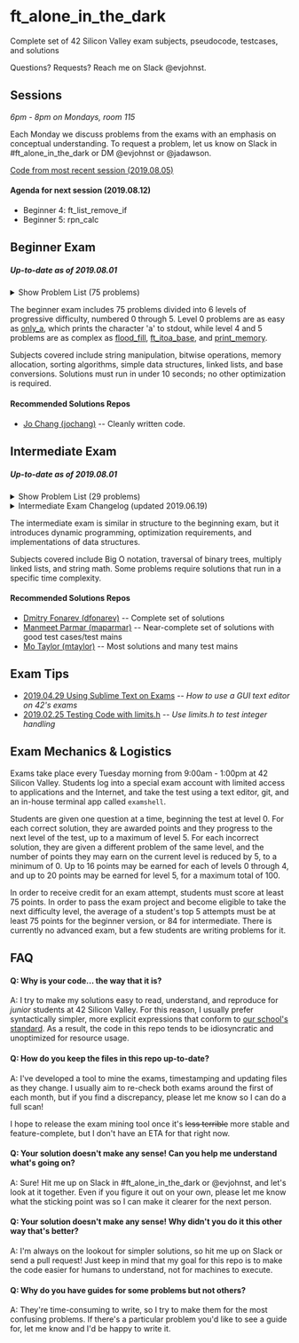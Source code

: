 # ft_alone_in_the_dark
Complete set of 42 Silicon Valley exam subjects, pseudocode, testcases, and solutions

Questions? Requests? Reach me on Slack @evjohnst.

## Sessions
*6pm - 8pm on Mondays, room 115*

Each Monday we discuss problems from the exams with an emphasis on conceptual understanding. To request a problem, let us know on Slack in #ft_alone_in_the_dark or DM @evjohnst or @jadawson.

[Code from most recent session (2019.08.05)](Session_Code/2019.08.05)

#### Agenda for next session (2019.08.12)

* Beginner 4: ft_list_remove_if
* Beginner 5: rpn_calc

## Beginner Exam

##### _Up-to-date as of 2019.08.01_

<details>
	<summary>Show Problem List (75 problems)</summary>

| Problem | Subject | Code | Trace | Guide | Solution Status |
| --- | :-: | :-: | :-: | :-: | :-: |
| [0-aff_a](Beginner_Exam/level_0/0-aff_a) | [:scroll:](Beginner_Exam/level_0/0-aff_a/aff_a.subject.en.txt) | [:pencil:](Beginner_Exam/level_0/0-aff_a/aff_a.c) | [:mag_right:](Beginner_Exam/level_0/0-aff_a/aff_a.trace) | :no_entry_sign: | :white_check_mark: Passing as of 2019.08.03 |
| [0-aff_first_param](Beginner_Exam/level_0/0-aff_first_param) | [:scroll:](Beginner_Exam/level_0/0-aff_first_param/aff_first_param.subject.en.txt) | [:pencil:](Beginner_Exam/level_0/0-aff_first_param/aff_first_param.c) | [:mag_right:](Beginner_Exam/level_0/0-aff_first_param/aff_first_param.trace) | :no_entry_sign: | :white_check_mark: Passing as of 2019.08.04 |
| [0-aff_last_param](Beginner_Exam/level_0/0-aff_last_param) | [:scroll:](Beginner_Exam/level_0/0-aff_last_param/aff_last_param.subject.en.txt) | [:pencil:](Beginner_Exam/level_0/0-aff_last_param/aff_last_param.c) | [:mag_right:](Beginner_Exam/level_0/0-aff_last_param/aff_last_param.trace) | :no_entry_sign: | :white_check_mark: Passing as of 2019.08.04 |
| [0-aff_z](Beginner_Exam/level_0/0-aff_z) | [:scroll:](Beginner_Exam/level_0/0-aff_z/aff_z.subject.en.txt) | [:pencil:](Beginner_Exam/level_0/0-aff_z/aff_z.c) | [:mag_right:](Beginner_Exam/level_0/0-aff_z/aff_z.trace) | :no_entry_sign: | :white_check_mark: Passing as of 2019.08.04 |
| [0-ft_countdown](Beginner_Exam/level_0/0-ft_countdown) | [:scroll:](Beginner_Exam/level_0/0-ft_countdown/ft_countdown.subject.en.txt) | [:pencil:](Beginner_Exam/level_0/0-ft_countdown/ft_countdown.c) | [:mag_right:](Beginner_Exam/level_0/0-ft_countdown/ft_countdown.trace) | :no_entry_sign: | :white_check_mark: Passing as of 2019.08.03 |
| [0-ft_print_numbers](Beginner_Exam/level_0/0-ft_print_numbers) | [:scroll:](Beginner_Exam/level_0/0-ft_print_numbers/ft_print_numbers.subject.en.txt) | [:pencil:](Beginner_Exam/level_0/0-ft_print_numbers/ft_print_numbers.c) | [:mag_right:](Beginner_Exam/level_0/0-ft_print_numbers/ft_print_numbers.trace) | :no_entry_sign: | :white_check_mark: Passing as of 2019.08.04 |
| [0-hello](Beginner_Exam/level_0/0-hello) | [:scroll:](Beginner_Exam/level_0/0-hello/hello.subject.en.txt) | [:pencil:](Beginner_Exam/level_0/0-hello/hello.c) | [:mag_right:](Beginner_Exam/level_0/0-hello/hello.trace) | :no_entry_sign: | :white_check_mark: Passing as of 2019.08.04 |
| [0-maff_alpha](Beginner_Exam/level_0/0-maff_alpha) | [:scroll:](Beginner_Exam/level_0/0-maff_alpha/maff_alpha.subject.en.txt) | [:pencil:](Beginner_Exam/level_0/0-maff_alpha/maff_alpha.c) | [:mag_right:](Beginner_Exam/level_0/0-maff_alpha/maff_alpha.trace) | :no_entry_sign: | :white_check_mark: Passing as of 2019.08.03 |
| [0-maff_revalpha](Beginner_Exam/level_0/0-maff_revalpha) | [:scroll:](Beginner_Exam/level_0/0-maff_revalpha/maff_revalpha.subject.en.txt) | [:pencil:](Beginner_Exam/level_0/0-maff_revalpha/maff_revalpha.c) | [:mag_right:](Beginner_Exam/level_0/0-maff_revalpha/maff_revalpha.trace) | :no_entry_sign: | :white_check_mark: Passing as of 2019.08.03 |
| [0-only_a](Beginner_Exam/level_0/0-only_a) | [:scroll:](Beginner_Exam/level_0/0-only_a/only_a.subject.en.txt) | [:pencil:](Beginner_Exam/level_0/0-only_a/only_a.c) | [:mag_right:](Beginner_Exam/level_0/0-only_a/only_a.trace) | :no_entry_sign: | :white_check_mark: Passing as of 2019.08.04 |
| [0-only_z](Beginner_Exam/level_0/0-only_z) | [:scroll:](Beginner_Exam/level_0/0-only_z/only_z.subject.en.txt) | [:pencil:](Beginner_Exam/level_0/0-only_z/only_z.c) | [:mag_right:](Beginner_Exam/level_0/0-only_z/only_z.trace) | :no_entry_sign: | :white_check_mark: Passing as of 2019.08.04 |
| [1-first_word](Beginner_Exam/level_1/1-first_word) | [:scroll:](Beginner_Exam/level_1/1-first_word/first_word.subject.en.txt) | [:pencil:](Beginner_Exam/level_1/1-first_word/first_word.c) | [:mag_right:](Beginner_Exam/level_1/1-first_word/first_word.trace) | :no_entry_sign: | :white_check_mark: Passing as of 2019.08.04 |
| [1-fizzbuzz](Beginner_Exam/level_1/1-fizzbuzz) | [:scroll:](Beginner_Exam/level_1/1-fizzbuzz/fizzbuzz.subject.en.txt) | [:pencil:](Beginner_Exam/level_1/1-fizzbuzz/fizzbuzz.c) | [:mag_right:](Beginner_Exam/level_1/1-fizzbuzz/fizzbuzz.trace) | :no_entry_sign: | :white_check_mark: Passing as of 2019.08.04 |
| [1-ft_putstr](Beginner_Exam/level_1/1-ft_putstr) | [:scroll:](Beginner_Exam/level_1/1-ft_putstr/ft_putstr.subject.en.txt) | [:pencil:](Beginner_Exam/level_1/1-ft_putstr/ft_putstr.c) | [:mag_right:](Beginner_Exam/level_1/1-ft_putstr/ft_putstr.trace) | :no_entry_sign: | :white_check_mark: Passing as of 2019.08.04 |
| [1-ft_strcpy](Beginner_Exam/level_1/1-ft_strcpy) | [:scroll:](Beginner_Exam/level_1/1-ft_strcpy/ft_strcpy.subject.en.txt) | [:pencil:](Beginner_Exam/level_1/1-ft_strcpy/ft_strcpy.c) | [:mag_right:](Beginner_Exam/level_1/1-ft_strcpy/ft_strcpy.trace) | :no_entry_sign: | :white_check_mark: Passing as of 2019.08.04 |
| [1-ft_strlen](Beginner_Exam/level_1/1-ft_strlen) | [:scroll:](Beginner_Exam/level_1/1-ft_strlen/ft_strlen.subject.en.txt) | [:pencil:](Beginner_Exam/level_1/1-ft_strlen/ft_strlen.c) | [:mag_right:](Beginner_Exam/level_1/1-ft_strlen/ft_strlen.trace) | :no_entry_sign: | :white_check_mark: Passing as of 2019.08.03 |
| [1-ft_swap](Beginner_Exam/level_1/1-ft_swap) | [:scroll:](Beginner_Exam/level_1/1-ft_swap/ft_swap.subject.en.txt) | [:pencil:](Beginner_Exam/level_1/1-ft_swap/ft_swap.c) | [:mag_right:](Beginner_Exam/level_1/1-ft_swap/ft_swap.trace) | :no_entry_sign: | :white_check_mark: Passing as of 2019.08.04 |
| [1-repeat_alpha](Beginner_Exam/level_1/1-repeat_alpha) | [:scroll:](Beginner_Exam/level_1/1-repeat_alpha/repeat_alpha.subject.en.txt) | [:pencil:](Beginner_Exam/level_1/1-repeat_alpha/repeat_alpha.c) | [:mag_right:](Beginner_Exam/level_1/1-repeat_alpha/repeat_alpha.trace) | :no_entry_sign: | :white_check_mark: Passing as of 2019.08.03 |
| [1-rev_print](Beginner_Exam/level_1/1-rev_print) | [:scroll:](Beginner_Exam/level_1/1-rev_print/rev_print.subject.en.txt) | [:pencil:](Beginner_Exam/level_1/1-rev_print/rev_print.c) | [:mag_right:](Beginner_Exam/level_1/1-rev_print/rev_print.trace) | :no_entry_sign: | :white_check_mark: Passing as of 2019.08.04 |
| [1-rot_13](Beginner_Exam/level_1/1-rot_13) | [:scroll:](Beginner_Exam/level_1/1-rot_13/rot_13.subject.en.txt) | [:pencil:](Beginner_Exam/level_1/1-rot_13/rot_13.c) | [:mag_right:](Beginner_Exam/level_1/1-rot_13/rot_13.trace) | :no_entry_sign: | :white_check_mark: Passing as of 2019.08.03 |
| [1-rotone](Beginner_Exam/level_1/1-rotone) | [:scroll:](Beginner_Exam/level_1/1-rotone/rotone.subject.en.txt) | [:pencil:](Beginner_Exam/level_1/1-rotone/rotone.c) | [:mag_right:](Beginner_Exam/level_1/1-rotone/rotone.trace) | :no_entry_sign: | :white_check_mark: Passing as of 2019.08.03 |
| [1-search_and_replace](Beginner_Exam/level_1/1-search_and_replace) | [:scroll:](Beginner_Exam/level_1/1-search_and_replace/search_and_replace.subject.en.txt) | [:pencil:](Beginner_Exam/level_1/1-search_and_replace/search_and_replace.c) | [:mag_right:](Beginner_Exam/level_1/1-search_and_replace/search_and_replace.trace) | :no_entry_sign: | :white_check_mark: Passing as of 2019.08.04 |
| [1-ulstr](Beginner_Exam/level_1/1-ulstr) | [:scroll:](Beginner_Exam/level_1/1-ulstr/ulstr.subject.en.txt) | [:pencil:](Beginner_Exam/level_1/1-ulstr/ulstr.c) | [:mag_right:](Beginner_Exam/level_1/1-ulstr/ulstr.trace) | :no_entry_sign: | :white_check_mark: Passing as of 2019.08.04 |
| [2-alpha_mirror](Beginner_Exam/level_2/2-alpha_mirror) | [:scroll:](Beginner_Exam/level_2/2-alpha_mirror/alpha_mirror.subject.en.txt) | [:pencil:](Beginner_Exam/level_2/2-alpha_mirror/alpha_mirror.c) | [:mag_right:](Beginner_Exam/level_2/2-alpha_mirror/alpha_mirror.trace) | :no_entry_sign: | :white_check_mark: Passing as of 2019.08.03 |
| [2-camel_to_snake](Beginner_Exam/level_2/2-camel_to_snake) | [:scroll:](Beginner_Exam/level_2/2-camel_to_snake/camel_to_snake.subject.en.txt) | [:pencil:](Beginner_Exam/level_2/2-camel_to_snake/camel_to_snake.c) | [:mag_right:](Beginner_Exam/level_2/2-camel_to_snake/camel_to_snake.trace) | :no_entry_sign: | :white_check_mark: Passing as of 2019.08.03 |
| [2-do_op](Beginner_Exam/level_2/2-do_op) | [:scroll:](Beginner_Exam/level_2/2-do_op/do_op.subject.en.txt) | [:pencil:](Beginner_Exam/level_2/2-do_op/do_op.c) | [:mag_right:](Beginner_Exam/level_2/2-do_op/do_op.trace) | [:green_book:](Beginner_Exam/level_2/2-do_op/README.md) | :white_check_mark: Passing as of 2019.08.04 |
| [2-ft_atoi](Beginner_Exam/level_2/2-ft_atoi) | [:scroll:](Beginner_Exam/level_2/2-ft_atoi/ft_atoi.subject.en.txt) | [:pencil:](Beginner_Exam/level_2/2-ft_atoi/ft_atoi.c) | [:mag_right:](Beginner_Exam/level_2/2-ft_atoi/ft_atoi.trace) | :no_entry_sign: | :white_check_mark: Passing as of 2019.08.04 |
| [2-ft_strcmp](Beginner_Exam/level_2/2-ft_strcmp) | [:scroll:](Beginner_Exam/level_2/2-ft_strcmp/ft_strcmp.subject.en.txt) | [:pencil:](Beginner_Exam/level_2/2-ft_strcmp/ft_strcmp.c) | [:mag_right:](Beginner_Exam/level_2/2-ft_strcmp/ft_strcmp.trace) | :no_entry_sign: | :white_check_mark: Passing as of 2019.08.04 |
| [2-ft_strcspn](Beginner_Exam/level_2/2-ft_strcspn) | [:scroll:](Beginner_Exam/level_2/2-ft_strcspn/ft_strcspn.subject.en.txt) | [:pencil:](Beginner_Exam/level_2/2-ft_strcspn/ft_strcspn.c) | [:mag_right:](Beginner_Exam/level_2/2-ft_strcspn/ft_strcspn.trace) | :no_entry_sign: | :white_check_mark: Passing as of 2019.08.03 |
| [2-ft_strdup](Beginner_Exam/level_2/2-ft_strdup) | [:scroll:](Beginner_Exam/level_2/2-ft_strdup/ft_strdup.subject.en.txt) | [:pencil:](Beginner_Exam/level_2/2-ft_strdup/ft_strdup.c) | [:mag_right:](Beginner_Exam/level_2/2-ft_strdup/ft_strdup.trace) | :no_entry_sign: | :white_check_mark: Passing as of 2019.08.04 |
| [2-ft_strpbrk](Beginner_Exam/level_2/2-ft_strpbrk) | [:scroll:](Beginner_Exam/level_2/2-ft_strpbrk/ft_strpbrk.subject.en.txt) | [:pencil:](Beginner_Exam/level_2/2-ft_strpbrk/ft_strpbrk.c) | [:mag_right:](Beginner_Exam/level_2/2-ft_strpbrk/ft_strpbrk.trace) | :no_entry_sign: | :white_check_mark: Passing as of 2019.08.03 |
| [2-ft_strrev](Beginner_Exam/level_2/2-ft_strrev) | [:scroll:](Beginner_Exam/level_2/2-ft_strrev/ft_strrev.subject.en.txt) | [:pencil:](Beginner_Exam/level_2/2-ft_strrev/ft_strrev.c) | [:mag_right:](Beginner_Exam/level_2/2-ft_strrev/ft_strrev.trace) | :no_entry_sign: | :white_check_mark: Passing as of 2019.08.02 |
| [2-ft_strspn](Beginner_Exam/level_2/2-ft_strspn) | [:scroll:](Beginner_Exam/level_2/2-ft_strspn/ft_strspn.subject.en.txt) | [:pencil:](Beginner_Exam/level_2/2-ft_strspn/ft_strspn.c) | [:mag_right:](Beginner_Exam/level_2/2-ft_strspn/ft_strspn.trace) | :no_entry_sign: | :white_check_mark: Passing as of 2019.08.01 |
| [2-inter](Beginner_Exam/level_2/2-inter) | [:scroll:](Beginner_Exam/level_2/2-inter/inter.subject.en.txt) | [:pencil:](Beginner_Exam/level_2/2-inter/inter.c) | [:mag_right:](Beginner_Exam/level_2/2-inter/inter.trace) | :no_entry_sign: | :white_check_mark: Passing as of 2019.08.03 |
| [2-is_power_of_2](Beginner_Exam/level_2/2-is_power_of_2) | [:scroll:](Beginner_Exam/level_2/2-is_power_of_2/is_power_of_2.subject.en.txt) | [:pencil:](Beginner_Exam/level_2/2-is_power_of_2/is_power_of_2.c) | [:mag_right:](Beginner_Exam/level_2/2-is_power_of_2/is_power_of_2.trace) | :no_entry_sign: | :white_check_mark: Passing as of 2019.08.03 |
| [2-last_word](Beginner_Exam/level_2/2-last_word) | [:scroll:](Beginner_Exam/level_2/2-last_word/last_word.subject.en.txt) | [:pencil:](Beginner_Exam/level_2/2-last_word/last_word.c) | [:mag_right:](Beginner_Exam/level_2/2-last_word/last_word.trace) | :no_entry_sign: | :white_check_mark: Passing as of 2019.08.03 |
| [2-max](Beginner_Exam/level_2/2-max) | [:scroll:](Beginner_Exam/level_2/2-max/max.subject.en.txt) | [:pencil:](Beginner_Exam/level_2/2-max/max.c) | [:mag_right:](Beginner_Exam/level_2/2-max/max.trace) | :no_entry_sign: | :white_check_mark: Passing as of 2019.08.03 |
| [2-print_bits](Beginner_Exam/level_2/2-print_bits) | [:scroll:](Beginner_Exam/level_2/2-print_bits/print_bits.subject.en.txt) | [:pencil:](Beginner_Exam/level_2/2-print_bits/print_bits.c) | [:mag_right:](Beginner_Exam/level_2/2-print_bits/print_bits.trace) | :no_entry_sign: | :white_check_mark: Passing as of 2019.08.03 |
| [2-reverse_bits](Beginner_Exam/level_2/2-reverse_bits) | [:scroll:](Beginner_Exam/level_2/2-reverse_bits/reverse_bits.subject.en.txt) | [:pencil:](Beginner_Exam/level_2/2-reverse_bits/reverse_bits.c) | [:mag_right:](Beginner_Exam/level_2/2-reverse_bits/reverse_bits.trace) | :no_entry_sign: | :white_check_mark: Passing as of 2019.08.03 |
| [2-snake_to_camel](Beginner_Exam/level_2/2-snake_to_camel) | [:scroll:](Beginner_Exam/level_2/2-snake_to_camel/snake_to_camel.subject.en.txt) | [:pencil:](Beginner_Exam/level_2/2-snake_to_camel/snake_to_camel.c) | [:mag_right:](Beginner_Exam/level_2/2-snake_to_camel/snake_to_camel.trace) | :no_entry_sign: | :white_check_mark: Passing as of 2019.08.04 |
| [2-swap_bits](Beginner_Exam/level_2/2-swap_bits) | [:scroll:](Beginner_Exam/level_2/2-swap_bits/swap_bits.subject.en.txt) | [:pencil:](Beginner_Exam/level_2/2-swap_bits/swap_bits.c) | [:mag_right:](Beginner_Exam/level_2/2-swap_bits/swap_bits.trace) | :no_entry_sign: | :white_check_mark: Passing as of 2019.08.04 |
| [2-union](Beginner_Exam/level_2/2-union) | [:scroll:](Beginner_Exam/level_2/2-union/union.subject.en.txt) | [:pencil:](Beginner_Exam/level_2/2-union/union.c) | [:mag_right:](Beginner_Exam/level_2/2-union/union.trace) | :no_entry_sign: | :white_check_mark: Passing as of 2019.08.04 |
| [2-wdmatch](Beginner_Exam/level_2/2-wdmatch) | [:scroll:](Beginner_Exam/level_2/2-wdmatch/wdmatch.subject.en.txt) | [:pencil:](Beginner_Exam/level_2/2-wdmatch/wdmatch.c) | [:mag_right:](Beginner_Exam/level_2/2-wdmatch/wdmatch.trace) | :no_entry_sign: | :white_check_mark: Passing as of 2019.08.04 |
| [3-add_prime_sum](Beginner_Exam/level_3/3-add_prime_sum) | [:scroll:](Beginner_Exam/level_3/3-add_prime_sum/add_prime_sum.subject.en.txt) | [:pencil:](Beginner_Exam/level_3/3-add_prime_sum/add_prime_sum.c) | [:mag_right:](Beginner_Exam/level_3/3-add_prime_sum/add_prime_sum.trace) | :no_entry_sign: | :white_check_mark: Passing as of 2019.08.04 |
| [3-epur_str](Beginner_Exam/level_3/3-epur_str) | [:scroll:](Beginner_Exam/level_3/3-epur_str/epur_str.subject.en.txt) | [:pencil:](Beginner_Exam/level_3/3-epur_str/epur_str.c) | [:mag_right:](Beginner_Exam/level_3/3-epur_str/epur_str.trace) | :no_entry_sign: | :white_check_mark: Passing as of 2019.08.04 |
| [3-expand_str](Beginner_Exam/level_3/3-expand_str) | [:scroll:](Beginner_Exam/level_3/3-expand_str/expand_str.subject.en.txt) | [:pencil:](Beginner_Exam/level_3/3-expand_str/expand_str.c) | [:mag_right:](Beginner_Exam/level_3/3-expand_str/expand_str.trace) | :no_entry_sign: | :white_check_mark: Passing as of 2019.08.01 |
| [3-ft_atoi_base](Beginner_Exam/level_3/3-ft_atoi_base) | [:scroll:](Beginner_Exam/level_3/3-ft_atoi_base/ft_atoi_base.subject.en.txt) | [:pencil:](Beginner_Exam/level_3/3-ft_atoi_base/ft_atoi_base.c) | [:mag_right:](Beginner_Exam/level_3/3-ft_atoi_base/ft_atoi_base.trace) | :no_entry_sign: | :white_check_mark: Passing as of 2019.08.04 |
| [3-ft_list_size](Beginner_Exam/level_3/3-ft_list_size) | [:scroll:](Beginner_Exam/level_3/3-ft_list_size/ft_list_size.subject.en.txt) | [:pencil:](Beginner_Exam/level_3/3-ft_list_size/ft_list_size.c) | [:mag_right:](Beginner_Exam/level_3/3-ft_list_size/ft_list_size.trace) | :no_entry_sign: | :white_check_mark: Passing as of 2019.08.04 |
| [3-ft_range](Beginner_Exam/level_3/3-ft_range) | [:scroll:](Beginner_Exam/level_3/3-ft_range/ft_range.subject.en.txt) | [:pencil:](Beginner_Exam/level_3/3-ft_range/ft_range.c) | [:mag_right:](Beginner_Exam/level_3/3-ft_range/ft_range.trace) | :no_entry_sign: | :white_check_mark: Passing as of 2019.08.03 |
| [3-ft_rrange](Beginner_Exam/level_3/3-ft_rrange) | [:scroll:](Beginner_Exam/level_3/3-ft_rrange/ft_rrange.subject.en.txt) | [:pencil:](Beginner_Exam/level_3/3-ft_rrange/ft_rrange.c) | [:mag_right:](Beginner_Exam/level_3/3-ft_rrange/ft_rrange.trace) | :no_entry_sign: | :white_check_mark: Passing as of 2019.08.04 |
| [3-hidenp](Beginner_Exam/level_3/3-hidenp) | [:scroll:](Beginner_Exam/level_3/3-hidenp/hidenp.subject.en.txt) | [:pencil:](Beginner_Exam/level_3/3-hidenp/hidenp.c) | [:mag_right:](Beginner_Exam/level_3/3-hidenp/hidenp.trace) | :no_entry_sign: | :white_check_mark: Passing as of 2019.08.04 |
| [3-lcm](Beginner_Exam/level_3/3-lcm) | [:scroll:](Beginner_Exam/level_3/3-lcm/lcm.subject.en.txt) | [:pencil:](Beginner_Exam/level_3/3-lcm/lcm.c) | [:mag_right:](Beginner_Exam/level_3/3-lcm/lcm.trace) | :no_entry_sign: | :white_check_mark: Passing as of 2019.08.04 |
| [3-paramsum](Beginner_Exam/level_3/3-paramsum) | [:scroll:](Beginner_Exam/level_3/3-paramsum/paramsum.subject.en.txt) | [:pencil:](Beginner_Exam/level_3/3-paramsum/paramsum.c) | [:mag_right:](Beginner_Exam/level_3/3-paramsum/paramsum.trace) | :no_entry_sign: | :white_check_mark: Passing as of 2019.08.02 |
| [3-pgcd](Beginner_Exam/level_3/3-pgcd) | [:scroll:](Beginner_Exam/level_3/3-pgcd/pgcd.subject.en.txt) | [:pencil:](Beginner_Exam/level_3/3-pgcd/pgcd.c) | [:mag_right:](Beginner_Exam/level_3/3-pgcd/pgcd.trace) | [:green_book:](Beginner_Exam/level_3/3-pgcd/README.md) | :white_check_mark: Passing as of 2019.08.04 |
| [3-print_hex](Beginner_Exam/level_3/3-print_hex) | [:scroll:](Beginner_Exam/level_3/3-print_hex/print_hex.subject.en.txt) | [:pencil:](Beginner_Exam/level_3/3-print_hex/print_hex.c) | [:mag_right:](Beginner_Exam/level_3/3-print_hex/print_hex.trace) | :no_entry_sign: | :white_check_mark: Passing as of 2019.08.04 |
| [3-rstr_capitalizer](Beginner_Exam/level_3/3-rstr_capitalizer) | [:scroll:](Beginner_Exam/level_3/3-rstr_capitalizer/rstr_capitalizer.subject.en.txt) | [:pencil:](Beginner_Exam/level_3/3-rstr_capitalizer/rstr_capitalizer.c) | [:mag_right:](Beginner_Exam/level_3/3-rstr_capitalizer/rstr_capitalizer.trace) | :no_entry_sign: | :white_check_mark: Passing as of 2019.08.04 |
| [3-str_capitalizer](Beginner_Exam/level_3/3-str_capitalizer) | [:scroll:](Beginner_Exam/level_3/3-str_capitalizer/str_capitalizer.subject.en.txt) | [:pencil:](Beginner_Exam/level_3/3-str_capitalizer/str_capitalizer.c) | [:mag_right:](Beginner_Exam/level_3/3-str_capitalizer/str_capitalizer.trace) | :no_entry_sign: | :white_check_mark: Passing as of 2019.08.01 |
| [3-tab_mult](Beginner_Exam/level_3/3-tab_mult) | [:scroll:](Beginner_Exam/level_3/3-tab_mult/tab_mult.subject.en.txt) | [:pencil:](Beginner_Exam/level_3/3-tab_mult/tab_mult.c) | [:mag_right:](Beginner_Exam/level_3/3-tab_mult/tab_mult.trace) | :no_entry_sign: | :white_check_mark: Passing as of 2019.08.03 |
| [4-flood_fill](Beginner_Exam/level_4/4-flood_fill) | [:scroll:](Beginner_Exam/level_4/4-flood_fill/flood_fill.subject.en.txt) | [:pencil:](Beginner_Exam/level_4/4-flood_fill/flood_fill.c) | [:mag_right:](Beginner_Exam/level_4/4-flood_fill/flood_fill.trace) | [:green_book:](Beginner_Exam/level_4/4-flood_fill/README.md) | :white_check_mark: Passing as of 2019.08.04 |
| [4-fprime](Beginner_Exam/level_4/4-fprime) | [:scroll:](Beginner_Exam/level_4/4-fprime/fprime.subject.en.txt) | [:pencil:](Beginner_Exam/level_4/4-fprime/fprime.c) | [:mag_right:](Beginner_Exam/level_4/4-fprime/fprime.trace) | :no_entry_sign: | :white_check_mark: Passing as of 2019.08.01 |
| [4-ft_itoa](Beginner_Exam/level_4/4-ft_itoa) | [:scroll:](Beginner_Exam/level_4/4-ft_itoa/ft_itoa.subject.en.txt) | [:pencil:](Beginner_Exam/level_4/4-ft_itoa/ft_itoa.c) | [:mag_right:](Beginner_Exam/level_4/4-ft_itoa/ft_itoa.trace) | :no_entry_sign: | :white_check_mark: Passing as of 2019.08.04 |
| [4-ft_list_foreach](Beginner_Exam/level_4/4-ft_list_foreach) | [:scroll:](Beginner_Exam/level_4/4-ft_list_foreach/ft_list_foreach.subject.en.txt) | [:pencil:](Beginner_Exam/level_4/4-ft_list_foreach/ft_list_foreach.c) | [:mag_right:](Beginner_Exam/level_4/4-ft_list_foreach/ft_list_foreach.trace) | :no_entry_sign: | :white_check_mark: Passing as of 2019.08.04 |
| [4-ft_list_remove_if](Beginner_Exam/level_4/4-ft_list_remove_if) | [:scroll:](Beginner_Exam/level_4/4-ft_list_remove_if/ft_list_remove_if.subject.en.txt) | [:pencil:](Beginner_Exam/level_4/4-ft_list_remove_if/ft_list_remove_if.c) | [:mag_right:](Beginner_Exam/level_4/4-ft_list_remove_if/ft_list_remove_if.trace) | :no_entry_sign: | :white_check_mark: Passing as of 2019.08.03 |
| [4-ft_split](Beginner_Exam/level_4/4-ft_split) | [:scroll:](Beginner_Exam/level_4/4-ft_split/ft_split.subject.en.txt) | [:pencil:](Beginner_Exam/level_4/4-ft_split/ft_split.c) | [:mag_right:](Beginner_Exam/level_4/4-ft_split/ft_split.trace) | :no_entry_sign: | :white_check_mark: Passing as of 2019.08.03 |
| [4-rev_wstr](Beginner_Exam/level_4/4-rev_wstr) | [:scroll:](Beginner_Exam/level_4/4-rev_wstr/rev_wstr.subject.en.txt) | [:pencil:](Beginner_Exam/level_4/4-rev_wstr/rev_wstr.c) | [:mag_right:](Beginner_Exam/level_4/4-rev_wstr/rev_wstr.trace) | :no_entry_sign: | :white_check_mark: Passing as of 2019.08.04 |
| [4-rostring](Beginner_Exam/level_4/4-rostring) | [:scroll:](Beginner_Exam/level_4/4-rostring/rostring.subject.en.txt) | [:pencil:](Beginner_Exam/level_4/4-rostring/rostring.c) | [:mag_right:](Beginner_Exam/level_4/4-rostring/rostring.trace) | [:green_book:](Beginner_Exam/level_4/4-rostring/README.md) | :white_check_mark: Passing as of 2019.08.04 |
| [4-sort_int_tab](Beginner_Exam/level_4/4-sort_int_tab) | [:scroll:](Beginner_Exam/level_4/4-sort_int_tab/sort_int_tab.subject.en.txt) | [:pencil:](Beginner_Exam/level_4/4-sort_int_tab/sort_int_tab.c) | [:mag_right:](Beginner_Exam/level_4/4-sort_int_tab/sort_int_tab.trace) | :no_entry_sign: | :white_check_mark: Passing as of 2019.08.03 |
| [4-sort_list](Beginner_Exam/level_4/4-sort_list) | [:scroll:](Beginner_Exam/level_4/4-sort_list/sort_list.subject.en.txt) | [:pencil:](Beginner_Exam/level_4/4-sort_list/sort_list.c) | [:mag_right:](Beginner_Exam/level_4/4-sort_list/sort_list.trace) | :no_entry_sign: | :white_check_mark: Passing as of 2019.08.04 |
| [5-brackets](Beginner_Exam/level_5/5-brackets) | [:scroll:](Beginner_Exam/level_5/5-brackets/brackets.subject.en.txt) | [:pencil:](Beginner_Exam/level_5/5-brackets/brackets.c) | [:mag_right:](Beginner_Exam/level_5/5-brackets/brackets.trace) | [:green_book:](Beginner_Exam/level_5/5-brackets/README.md) | :white_check_mark: Passing as of 2019.08.04 |
| [5-brainfuck](Beginner_Exam/level_5/5-brainfuck) | [:scroll:](Beginner_Exam/level_5/5-brainfuck/brainfuck.subject.en.txt) | [:pencil:](Beginner_Exam/level_5/5-brainfuck/brainfuck.c) | [:mag_right:](Beginner_Exam/level_5/5-brainfuck/brainfuck.trace) | :no_entry_sign: | :white_check_mark: Passing as of 2019.08.04 |
| [5-check_mate](Beginner_Exam/level_5/5-check_mate) | [:scroll:](Beginner_Exam/level_5/5-check_mate/check_mate.subject.en.txt) | [:pencil:](Beginner_Exam/level_5/5-check_mate/check_mate.c) | [:mag_right:](Beginner_Exam/level_5/5-check_mate/check_mate.trace) | [:green_book:](Beginner_Exam/level_5/5-check_mate/README.md) | :white_check_mark: Passing as of 2019.08.03 |
| [5-ft_itoa_base](Beginner_Exam/level_5/5-ft_itoa_base) | [:scroll:](Beginner_Exam/level_5/5-ft_itoa_base/ft_itoa_base.subject.en.txt) | [:pencil:](Beginner_Exam/level_5/5-ft_itoa_base/ft_itoa_base.c) | [:mag_right:](Beginner_Exam/level_5/5-ft_itoa_base/ft_itoa_base.trace) | [:green_book:](Beginner_Exam/level_5/5-ft_itoa_base/README.md) | :white_check_mark: Passing as of 2019.08.04 |
| [5-options](Beginner_Exam/level_5/5-options) | [:scroll:](Beginner_Exam/level_5/5-options/options.subject.en.txt) | [:pencil:](Beginner_Exam/level_5/5-options/options.c) | [:mag_right:](Beginner_Exam/level_5/5-options/options.trace) | [:green_book:](Beginner_Exam/level_5/5-options/README.md) | :white_check_mark: Passing as of 2019.08.04 |
| [5-print_memory](Beginner_Exam/level_5/5-print_memory) | [:scroll:](Beginner_Exam/level_5/5-print_memory/print_memory.subject.en.txt) | [:pencil:](Beginner_Exam/level_5/5-print_memory/print_memory.c) | [:mag_right:](Beginner_Exam/level_5/5-print_memory/print_memory.trace) | [:green_book:](Beginner_Exam/level_5/5-print_memory/README.md) | :white_check_mark: Passing as of 2019.08.04 |
| [5-rpn_calc](Beginner_Exam/level_5/5-rpn_calc) | [:scroll:](Beginner_Exam/level_5/5-rpn_calc/rpn_calc.subject.en.txt) | [:pencil:](Beginner_Exam/level_5/5-rpn_calc/rpn_calc.c) | [:mag_right:](Beginner_Exam/level_5/5-rpn_calc/rpn_calc.trace) | [:green_book:](Beginner_Exam/level_5/5-rpn_calc/README.md) | :white_check_mark: Passing as of 2019.08.04 |

</details>

The beginner exam includes 75 problems divided into 6 levels of progressive difficulty, numbered 0 through 5. Level 0 problems are as easy as [only_a](Beginner_Exam/level_0/0-only_a), which prints the character 'a' to stdout, while level 4 and 5 problems are as complex as [flood_fill](Beginner_Exam/level_4/4-flood_fill), [ft_itoa_base](Beginner_Exam/level_5/5-ft_itoa_base), and [print_memory](Beginner_Exam/level_5/5-print_memory).

Subjects covered include string manipulation, bitwise operations, memory allocation, sorting algorithms, simple data structures, linked lists, and base conversions. Solutions must run in under 10 seconds; no other optimization is required.

#### Recommended Solutions Repos
* [Jo Chang (jochang)](https://github.com/MagicHatJo/-42-exam_beginner) -- Cleanly written code.

## Intermediate Exam

##### _Up-to-date as of 2019.08.01_

<details>
	<summary>Show Problem List (29 problems)</summary>

| Problem | Subject | Code | Trace | Guide | Solution Status |
| --- | :-: | :-: | :-: | :-: | :-: |
| [0-count_of_2](Intermediate_Exam/level_0/0-count_of_2) | [:scroll:](Intermediate_Exam/level_0/0-count_of_2/count_of_2.subject.en.txt) | [:pencil:](Intermediate_Exam/level_0/0-count_of_2/count_of_2.c) | [:mag_right:](Intermediate_Exam/level_0/0-count_of_2/count_of_2.trace) | :no_entry_sign: | :white_check_mark: Passing as of 2019.08.01 |
| [0-equation](Intermediate_Exam/level_0/0-equation) | [:scroll:](Intermediate_Exam/level_0/0-equation/equation.subject.en.txt) | [:pencil:](Intermediate_Exam/level_0/0-equation/equation.c) | [:mag_right:](Intermediate_Exam/level_0/0-equation/equation.trace) | :no_entry_sign: | :white_check_mark: Passing as of 2019.08.01 |
| [0-find_pivot](Intermediate_Exam/level_0/0-find_pivot) | [:scroll:](Intermediate_Exam/level_0/0-find_pivot/find_pivot.subject.en.txt) | [:pencil:](Intermediate_Exam/level_0/0-find_pivot/find_pivot.c) | [:mag_right:](Intermediate_Exam/level_0/0-find_pivot/find_pivot.trace) | :no_entry_sign: | :white_check_mark: Passing as of 2019.08.01 |
| [0-is_anagram](Intermediate_Exam/level_0/0-is_anagram) | [:scroll:](Intermediate_Exam/level_0/0-is_anagram/is_anagram.subject.en.txt) | [:pencil:](Intermediate_Exam/level_0/0-is_anagram/is_anagram.c) | [:mag_right:](Intermediate_Exam/level_0/0-is_anagram/is_anagram.trace) | :no_entry_sign: | :white_check_mark: Passing as of 2019.08.01 |
| [0-print_doublon](Intermediate_Exam/level_0/0-print_doublon) | [:scroll:](Intermediate_Exam/level_0/0-print_doublon/print_doublon.subject.en.txt) | [:pencil:](Intermediate_Exam/level_0/0-print_doublon/print_doublon.c) | [:mag_right:](Intermediate_Exam/level_0/0-print_doublon/print_doublon.trace) | :no_entry_sign: | :white_check_mark: Passing as of 2019.08.01 |
| [1-count_alpha](Intermediate_Exam/level_1/1-count_alpha) | [:scroll:](Intermediate_Exam/level_1/1-count_alpha/count_alpha.subject.en.txt) | [:pencil:](Intermediate_Exam/level_1/1-count_alpha/count_alpha.c) | [:mag_right:](Intermediate_Exam/level_1/1-count_alpha/count_alpha.trace) | :no_entry_sign: | :white_check_mark: Passing as of 2019.08.01 |
| [1-flood_fill](Beginner_Exam/level_4/4-flood_fill) | [:scroll:](Beginner_Exam/level_4/4-flood_fill/flood_fill.subject.en.txt) | [:pencil:](Beginner_Exam/level_4/4-flood_fill/flood_fill.c) | [:mag_right:](Beginner_Exam/level_4/4-flood_fill/flood_fill.trace) | [:green_book:](Beginner_Exam/level_4/4-flood_fill/README.md) | :white_check_mark: Passing as of 2019.08.04 |
| [1-height_tree](Intermediate_Exam/level_1/1-height_tree) | [:scroll:](Intermediate_Exam/level_1/1-height_tree/height_tree.subject.en.txt) | [:pencil:](Intermediate_Exam/level_1/1-height_tree/height_tree.c) | [:mag_right:](Intermediate_Exam/level_1/1-height_tree/height_tree.trace) | :no_entry_sign: | :white_check_mark: Passing as of 2019.08.01 |
| [1-queue](Intermediate_Exam/level_1/1-queue) | [:scroll:](Intermediate_Exam/level_1/1-queue/queue.subject.en.txt) | [:pencil:](Intermediate_Exam/level_1/1-queue/queue.c) | [:mag_right:](Intermediate_Exam/level_1/1-queue/queue.trace) | :no_entry_sign: | :white_check_mark: Passing as of 2019.08.01 |
| [1-stack](Intermediate_Exam/level_1/1-stack) | [:scroll:](Intermediate_Exam/level_1/1-stack/stack.subject.en.txt) | [:pencil:](Intermediate_Exam/level_1/1-stack/stack.c) | [:mag_right:](Intermediate_Exam/level_1/1-stack/stack.trace) | :no_entry_sign: | :white_check_mark: Passing as of 2019.08.01 |
| [2-is_looping](Intermediate_Exam/level_2/2-is_looping) | [:scroll:](Intermediate_Exam/level_2/2-is_looping/is_looping.subject.en.txt) | [:pencil:](Intermediate_Exam/level_2/2-is_looping/is_looping.c) | [:mag_right:](Intermediate_Exam/level_2/2-is_looping/is_looping.trace) | :no_entry_sign: | :white_check_mark: Passing as of 2019.08.01 |
| [2-longest_sequence](Intermediate_Exam/level_2/2-longest_sequence) | [:scroll:](Intermediate_Exam/level_2/2-longest_sequence/longest_sequence.subject.en.txt) | [:pencil:](Intermediate_Exam/level_2/2-longest_sequence/longest_sequence.c) | [:mag_right:](Intermediate_Exam/level_2/2-longest_sequence/longest_sequence.trace) | :no_entry_sign: | :white_check_mark: Passing as of 2019.08.01 |
| [2-ord_alphlong](Intermediate_Exam/level_2/2-ord_alphlong) | [:scroll:](Intermediate_Exam/level_2/2-ord_alphlong/ord_alphlong.subject.en.txt) | [:pencil:](Intermediate_Exam/level_2/2-ord_alphlong/ord_alphlong.c) | [:mag_right:](Intermediate_Exam/level_2/2-ord_alphlong/ord_alphlong.trace) | :no_entry_sign: | :white_check_mark: Passing as of 2019.08.01 |
| [2-reverse_tree](Intermediate_Exam/level_2/2-reverse_tree) | [:scroll:](Intermediate_Exam/level_2/2-reverse_tree/reverse_tree.subject.en.txt) | [:pencil:](Intermediate_Exam/level_2/2-reverse_tree/reverse_tree.c) | [:mag_right:](Intermediate_Exam/level_2/2-reverse_tree/reverse_tree.trace) | :no_entry_sign: | :white_check_mark: Passing as of 2019.08.01 |
| [2-str_maxlenoc](Intermediate_Exam/level_2/2-str_maxlenoc) | [:scroll:](Intermediate_Exam/level_2/2-str_maxlenoc/str_maxlenoc.subject.en.txt) | [:pencil:](Intermediate_Exam/level_2/2-str_maxlenoc/str_maxlenoc.c) | [:mag_right:](Intermediate_Exam/level_2/2-str_maxlenoc/str_maxlenoc.trace) | :no_entry_sign: | :white_check_mark: Passing as of 2019.08.01 |
| [3-can_split](Intermediate_Exam/level_3/3-can_split) | [:scroll:](Intermediate_Exam/level_3/3-can_split/can_split.subject.en.txt) | [:pencil:](Intermediate_Exam/level_3/3-can_split/can_split.c) | [:mag_right:](Intermediate_Exam/level_3/3-can_split/can_split.trace) | :no_entry_sign: | :white_check_mark: Passing as of 2019.08.01 |
| [3-convert_bst](Intermediate_Exam/level_3/3-convert_bst) | [:scroll:](Intermediate_Exam/level_3/3-convert_bst/convert_bst.subject.en.txt) | [:pencil:](Intermediate_Exam/level_3/3-convert_bst/convert_bst.c) | [:mag_right:](Intermediate_Exam/level_3/3-convert_bst/convert_bst.trace) | :no_entry_sign: | :white_check_mark: Passing as of 2019.08.01 |
| [3-gold_gain](Intermediate_Exam/level_3/3-gold_gain) | [:scroll:](Intermediate_Exam/level_3/3-gold_gain/gold_gain.subject.en.txt) | [:pencil:](Intermediate_Exam/level_3/3-gold_gain/gold_gain.c) | [:mag_right:](Intermediate_Exam/level_3/3-gold_gain/gold_gain.trace) | [:green_book:](Intermediate_Exam/level_3/3-gold_gain/README.md) | :white_check_mark: Passing as of 2019.08.01 |
| [3-perimeter](Intermediate_Exam/level_3/3-perimeter) | [:scroll:](Intermediate_Exam/level_3/3-perimeter/perimeter.subject.en.txt) | [:pencil:](Intermediate_Exam/level_3/3-perimeter/perimeter.c) | [:mag_right:](Intermediate_Exam/level_3/3-perimeter/perimeter.trace) | :no_entry_sign: | :white_check_mark: Passing as of 2019.08.01 |
| [3-width_tree](Intermediate_Exam/level_3/3-width_tree) | [:scroll:](Intermediate_Exam/level_3/3-width_tree/width_tree.subject.en.txt) | [:pencil:](Intermediate_Exam/level_3/3-width_tree/width_tree.c) | [:mag_right:](Intermediate_Exam/level_3/3-width_tree/width_tree.trace) | :no_entry_sign: | :white_check_mark: Passing as of 2019.08.01 |
| [4-clone_list](Intermediate_Exam/level_4/4-clone_list) | [:scroll:](Intermediate_Exam/level_4/4-clone_list/clone_list.subject.en.txt) | [:pencil:](Intermediate_Exam/level_4/4-clone_list/clone_list.c) | [:mag_right:](Intermediate_Exam/level_4/4-clone_list/clone_list.trace) | :no_entry_sign: | :white_check_mark: Passing as of 2019.08.01 |
| [4-intersection](Intermediate_Exam/level_4/4-intersection) | [:scroll:](Intermediate_Exam/level_4/4-intersection/intersection.subject.en.txt) | [:pencil:](Intermediate_Exam/level_4/4-intersection/intersection.c) | [:mag_right:](Intermediate_Exam/level_4/4-intersection/intersection.trace) | :no_entry_sign: | :white_check_mark: Passing as of 2019.08.01 |
| [4-longest_subarray](Intermediate_Exam/level_4/4-longest_subarray) | [:scroll:](Intermediate_Exam/level_4/4-longest_subarray/longest_subarray.subject.en.txt) | [:pencil:](Intermediate_Exam/level_4/4-longest_subarray/longest_subarray.c) | [:mag_right:](Intermediate_Exam/level_4/4-longest_subarray/longest_subarray.trace) | :no_entry_sign: | :white_check_mark: Passing as of 2019.08.01 |
| [4-range_comb](Intermediate_Exam/level_4/4-range_comb) | [:scroll:](Intermediate_Exam/level_4/4-range_comb/range_comb.subject.en.txt) | [:pencil:](Intermediate_Exam/level_4/4-range_comb/range_comb.c) | [:mag_right:](Intermediate_Exam/level_4/4-range_comb/range_comb.trace) | :no_entry_sign: | :white_check_mark: Passing as of 2019.08.01 |
| [4-volume_histogram](Intermediate_Exam/level_4/4-volume_histogram) | [:scroll:](Intermediate_Exam/level_4/4-volume_histogram/volume_histogram.subject.en.txt) | [:pencil:](Intermediate_Exam/level_4/4-volume_histogram/volume_histogram.c) | [:mag_right:](Intermediate_Exam/level_4/4-volume_histogram/volume_histogram.trace) | :no_entry_sign: | :white_check_mark: Passing as of 2019.08.01 |
| [5-count_island](Intermediate_Exam/level_5/5-count_island) | [:scroll:](Intermediate_Exam/level_5/5-count_island/count_island.subject.en.txt) | [:pencil:](Intermediate_Exam/level_5/5-count_island/count_island.c) | [:mag_right:](Intermediate_Exam/level_5/5-count_island/count_island.trace) | :no_entry_sign: | :white_check_mark: Passing as of 2019.08.01 |
| [5-g_diam](Intermediate_Exam/level_5/5-g_diam) | [:scroll:](Intermediate_Exam/level_5/5-g_diam/g_diam.subject.en.txt) | [:pencil:](Intermediate_Exam/level_5/5-g_diam/g_diam.c) | [:mag_right:](Intermediate_Exam/level_5/5-g_diam/g_diam.trace) | :no_entry_sign: | :white_check_mark: Passing as of 2019.08.01 |
| [5-infin_add](Intermediate_Exam/level_5/5-infin_add) | [:scroll:](Intermediate_Exam/level_5/5-infin_add/infin_add.subject.en.txt) | [:pencil:](Intermediate_Exam/level_5/5-infin_add/infin_add.c) | [:mag_right:](Intermediate_Exam/level_5/5-infin_add/infin_add.trace) | :no_entry_sign: | :white_check_mark: Passing as of 2019.08.01 |
| [5-infin_mult](Intermediate_Exam/level_5/5-infin_mult) | [:scroll:](Intermediate_Exam/level_5/5-infin_mult/infin_mult.subject.en.txt) | [:pencil:](Intermediate_Exam/level_5/5-infin_mult/infin_mult.c) | [:mag_right:](Intermediate_Exam/level_5/5-infin_mult/infin_mult.trace) | :no_entry_sign: | :white_check_mark: Passing as of 2019.08.01 |

</details>

<details>
	<summary>Intermediate Exam Changelog (updated 2019.06.19)</summary>

| Problem			| Changes |
| ----------------- | :------ |
| 0-count_of_2		| Subject updated with typo fixes. |
| 0-find_pivot		| Subject updated with typo fixes. |
| 0-print_doublon	| Subject updated with typo fixes. |
| 1-flood_fill		| :eight_spoked_asterisk: Subject updated with functional test main. |
| 1-height_tree		| Subject updated with helpful formatting changes. |
| 1-queue			| Subject updated with minor formatting changes. |
| 1-stack			| Subject updated with minor formatting changes. |
| 2-is_looping		| Subject updated with less info about size of largest test case. |
| 2-ord_alphlong	| Subject updated with minor clarifications and typo fixes. |
| 3-can_split		| :warning: Moulinette updated to correctly test trees that have even numbers of nodes but cannot be split into equal pieces. Subject updated with minor clarifications, etc. |
| 3-gold_gain		| Subject updated with typo fixes and minor formatting changes. |
| 3-width_tree		| Subject updated with minor formatting changes. |
| 5-g_diam			| Subject updated with minor clarifications and typo fixes. |
| 5-infin_add		| Subject updated to have more linebreaks, but the same text. |
| 5-infin_mult		| Subject updated with typo fixes. |

</details>

The intermediate exam is similar in structure to the beginning exam, but it introduces dynamic programming, optimization requirements, and implementations of data structures.

Subjects covered include Big O notation, traversal of binary trees, multiply linked lists, and string math. Some problems require solutions that run in a specific time complexity.

#### Recommended Solutions Repos
* [Dmitry Fonarev (dfonarev)](https://github.com/ruv1nce/42-exam_intermediate) -- Complete set of solutions
* [Manmeet Parmar (maparmar)](https://github.com/Manmeet2018/42_Exam-C-Intermediate) -- Near-complete set of solutions with good test cases/test mains
* [Mo Taylor (mtaylor)](https://github.com/motaylormo/42-Intermediate-Exam) -- Most solutions and many test mains

## Exam Tips
* [2019.04.29 Using Sublime Text on Exams](Tips/2019.04.29_exam_sublime_text/README.md) -- _How to use a GUI text editor on 42's exams_
* [2019.02.25 Testing Code with limits.h](Tips/2019.02.25_limits.h/README.md) -- _Use limits.h to test integer handling_

## Exam Mechanics & Logistics

Exams take place every Tuesday morning from 9:00am - 1:00pm at 42 Silicon Valley. Students log into a special exam account with limited access to applications and the Internet, and take the test using a text editor, git, and an in-house terminal app called `examshell`.

Students are given one question at a time, beginning the test at level 0. For each correct solution, they are awarded points and they progress to the next level of the test, up to a maximum of level 5. For each incorrect solution, they are given a different problem of the same level, and the number of points they may earn on the current level is reduced by 5, to a minimum of 0. Up to 16 points may be earned for each of levels 0 through 4, and up to 20 points may be earned for level 5, for a maximum total of 100.

In order to receive credit for an exam attempt, students must score at least 75 points. In order to pass the exam project and become eligible to take the next difficulty level, the average of a student's top 5 attempts must be at least 75 points for the beginner version, or 84 for intermediate. There is currently no advanced exam, but a few students are writing problems for it.

## FAQ

#### Q: Why is your code... the way that it is?

A: I try to make my solutions easy to read, understand, and reproduce for _junior_ students at 42 Silicon Valley. For this reason, I usually prefer syntactically simpler, more explicit expressions that conform to [our school's standard](https://github.com/MagicHatJo/-42-Norm/blob/master/norme.en.pdf). As a result, the code in this repo tends to be idiosyncratic and unoptimized for resource usage.

#### Q: How do you keep the files in this repo up-to-date?

A: I've developed a tool to mine the exams, timestamping and updating files as they change. I usually aim to re-check both exams around the first of each month, but if you find a discrepancy, please let me know so I can do a full scan!

I hope to release the exam mining tool once it's ~~less terrible~~ more stable and feature-complete, but I don't have an ETA for that right now.

#### Q: Your solution doesn't make any sense! Can you help me understand what's going on?

A: Sure! Hit me up on Slack in #ft_alone_in_the_dark or @evjohnst, and let's look at it together. Even if you figure it out on your own, please let me know what the sticking point was so I can make it clearer for the next person.

#### Q: Your solution doesn't make any sense! Why didn't you do it this other way that's better?

A: I'm always on the lookout for simpler solutions, so hit me up on Slack or send a pull request! Just keep in mind that my goal for this repo is to make the code easier for humans to understand, not for machines to execute.

#### Q: Why do you have guides for some problems but not others?

A: They're time-consuming to write, so I try to make them for the most confusing problems. If there's a particular problem you'd like to see a guide for, let me know and I'd be happy to write it.